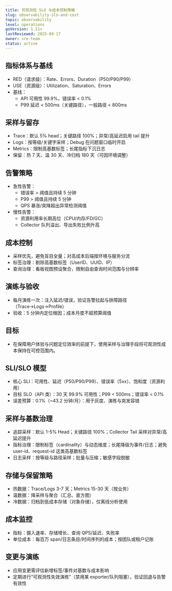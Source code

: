 ```yaml
---
title: 可观测性 SLO 与成本控制策略
slug: observability-slo-and-cost
topic: observability
level: operations
goVersion: 1.21+
lastReviewed: 2025-09-17
owner: sre-team
status: active
---
```


## 指标体系与基线

- RED（请求级）：Rate、Errors、Duration（P50/P90/P99）
- USE（资源级）：Utilization、Saturation、Errors
- 基线：
  - API 可用性 99.9%，错误率 < 0.1%
  - P99 延迟 < 500ms（关键路径），一般路径 < 800ms

## 采样与留存

- Trace：默认 5% head；关键路径 100%；异常/高延迟启用 tail 提升
- Logs：按等级/关键字采样；Debug 在问题窗口临时开启
- Metrics：限制高基数标签；长尾指标下沉日志
- 保留：热 7 天、温 30 天、冷归档 180 天（可因环境调整）

## 告警策略

- 急性告警：
  - 错误率 > 阈值且持续 5 分钟
  - P99 > 阈值且持续 5 分钟
  - QPS 暴涨/突降超出异常检测阈值
- 慢性告警：
  - 资源利用率长期高位（CPU/内存/FD/GC）
  - Collector 队列溢出、导出失败比例升高

## 成本控制

- 采样优先，避免盲目全量；对高成本后端按环境与服务分流
- 标签治理：剔除高基数标签（UserID、UUID、IP）
- 查询治理：看板视图预设聚合，限制自由查询时间范围与分辨率

## 演练与验收

- 每月演练一次：注入延迟/错误，验证告警拉起与排障路径（Trace→Logs→Profile）
- 验收：5 分钟内定位根因；成本月度不超预算阈值

## 目标

- 在保障用户体验与问题定位效率的前提下，使用采样与治理手段将可观测性成本保持在可控范围内。

## SLI/SLO 模型

- 核心 SLI：可用性、延迟（P50/P90/P99）、错误率（5xx）、饱和度（资源利用）
- 目标 SLO（API 类）：30 天 99.9% 可用性；P99 < 500ms；错误率 < 0.1%
- 误差预算：0.1%（~43.2 分钟/月）：用于灰度、演练与突发容错

## 采样与基数治理

- 追踪采样：默认 1-5% Head；关键路径 100%；Collector Tail 采样对异常/高延迟提升
- 指标治理：限制标签（cardinality）与动态维度；长尾降级为事件/日志；避免 user-id、request-id 这类高基数标签
- 日志采样：按等级与路径采样；批量与压缩；敏感字段脱敏

## 存储与保留策略

- 热数据：Trace/Logs 3-7 天；Metrics 15-30 天（按业务）
- 温数据：降采样与聚合（汇总、直方图）
- 冷数据：归档到低成本存储（对象存储），仅离线分析使用

## 成本监控

- 指标：摄入速率、存储增长、查询 QPS/延迟、失败率
- 单位成本：每百万 span/日志条目/时间序列的成本；按团队或租户记账

## 变更与演练

- 应用变更需评估新增标签/事件对基数与成本影响
- 定期进行“可观测性失效演练”（禁用某 exporter/队列阻塞），验证回退与告警有效性
